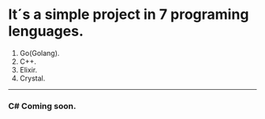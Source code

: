 # It´s a simple project in 7 programing lenguages.
1. Go(Golang).
2. C++.
3. Elixir.
4. Crystal.
---
### C# Coming soon.
